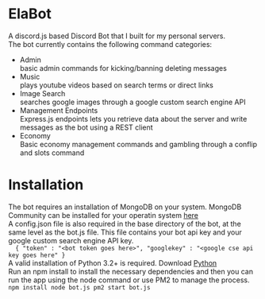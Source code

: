 # ElaBot
A discord.js based Discord Bot that I built for my personal servers.  
The bot currently contains the following command categories:
- Admin  
basic admin commands for kicking/banning deleting messages  
- Music  
plays youtube videos based on search terms or direct links  
- Image Search  
searches google images through a google custom search engine API
- Management Endpoints  
Express.js endpoints lets you retrieve data about the server and write messages as the bot using a REST client
- Economy  
Basic economy management commands and gambling through a conflip and slots command

# Installation
The bot requires an installation of MongoDB on your system. MongoDB Community can be installed for your operatin system [here](https://www.mongodb.com/try/download/community)  
A config.json file is also required in the base directory of the bot, at the same level as the bot.js file. This file contains your bot api key and your google custom search engine API key.  
``  {
        "token" : "<bot token goes here>",
        "googlekey" : "<google cse api key goes here"
    }``  
A valid installation of Python 3.2+ is required. Download [Python](https://www.python.org/)  
Run an npm install to install the necessary dependencies and then you can run the app using the node command or use PM2 to manage the process.  
``
    npm install
    node bot.js
    pm2 start bot.js
``
